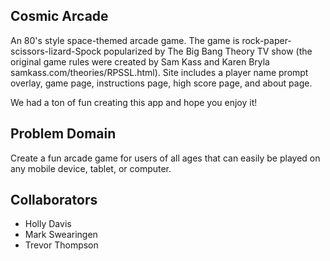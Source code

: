 ## Cosmic Arcade

An 80's style space-themed arcade game. The game is rock-paper-scissors-lizard-Spock popularized by The Big Bang Theory TV show (the original game rules were created by Sam Kass and Karen Bryla samkass.com/theories/RPSSL.html). Site includes a player name prompt overlay, game page, instructions page, high score page, and about page.

We had a ton of fun creating this app and hope you enjoy it!

## Problem Domain

Create a fun arcade game for users of all ages that can easily be played on any mobile device, tablet, or computer.

## Collaborators

- Holly Davis
- Mark Swearingen
- Trevor Thompson
